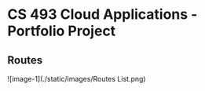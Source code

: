 # CS 493 Cloud Applications - Portfolio Project

## Routes
![image-1](./static/images/Routes List.png)
